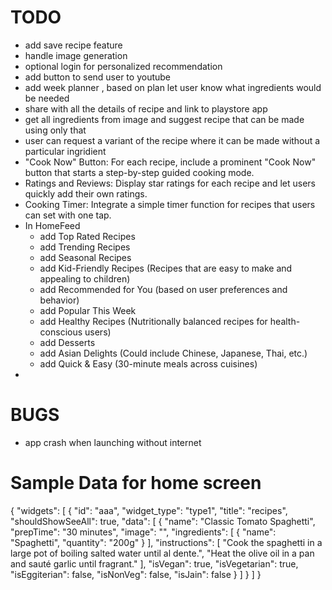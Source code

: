 # TODO
- add save recipe feature
- handle image generation
- optional login for personalized recommendation
- add button to send user to youtube
- add week planner , based on plan let user know what ingredients would be needed
- share with all the details of recipe and link to playstore app
- get all ingredients from image and suggest recipe that can be made using only that
- user can request a variant of the recipe where it can be made without a particular ingridient
- "Cook Now" Button: For each recipe, include a prominent "Cook Now" button that starts a step-by-step guided cooking mode.
- Ratings and Reviews: Display star ratings for each recipe and let users quickly add their own ratings.
- Cooking Timer: Integrate a simple timer function for recipes that users can set with one tap.
- In HomeFeed
  - add Top Rated Recipes
  - add Trending Recipes
  - add Seasonal Recipes
  - add Kid-Friendly Recipes (Recipes that are easy to make and appealing to children)
  - add Recommended for You (based on user preferences and behavior)
  - add Popular This Week
  - add Healthy Recipes (Nutritionally balanced recipes for health-conscious users)
  - add Desserts
  - add Asian Delights (Could include Chinese, Japanese, Thai, etc.)
  - add Quick & Easy (30-minute meals across cuisines)
- 



# BUGS
- app crash when launching without internet

# Sample Data for home screen

{
"widgets": [
{
"id": "aaa",
"widget_type": "type1",
"title": "recipes",
"shouldShowSeeAll": true,
"data": [
{
"name": "Classic Tomato Spaghetti",
"prepTime": "30 minutes",
"image": "",
"ingredients": [
{
"name": "Spaghetti",
"quantity": "200g"
}
],
"instructions": [
"Cook the spaghetti in a large pot of boiling salted water until al dente.",
"Heat the olive oil in a pan and sauté garlic until fragrant."
],
"isVegan": true,
"isVegetarian": true,
"isEggiterian": false,
"isNonVeg": false,
"isJain": false
}
]
}
]
}